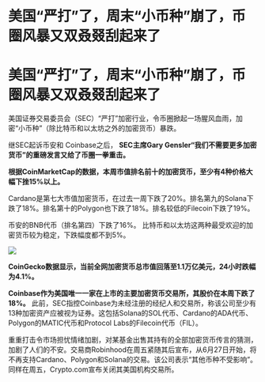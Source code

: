 # 美国“严打”了，周末“小币种”崩了，币圈风暴又双叒叕刮起来了

# 美国“严打”了，周末“小币种”崩了，币圈风暴又双叒叕刮起来了

美国证券交易委员会（SEC）“严打”加密行业，令币圈掀起一场腥风血雨，加密“小币种”（除比特币和以太坊之外的加密货币）暴跌。

继SEC起诉币安和 Coinbase之后， **SEC主席Gary Gensler“我们不需要更多加密货币”的重磅发言又给了币圈一拳重击。**

**根据CoinMarketCap的数据，本周市值排名前十的加密货币，至少有4种价格大幅下挫15%以上。**

Cardano是第七大市值加密货币，在过去一周下跌了20%。排名第九的Solana下跌了18%。排名第十的Polygon也下跌了18%。排名较低的Filecoin下跌了19%。

币安的BNB代币（排名第四）下跌了16%。 比特币和以太坊这两种最受欢迎的加密货币较为稳定，下跌幅度都不到5%。

![](https://inews.gtimg.com/om_bt/OTk7qMLRNVYu7PsffjgsYHpHfVzih4K-U3e1ISHATKpBYAA/1000)

**CoinGecko数据显示，当前全网加密货币总市值回落至1.1万亿美元，24小时跌幅为4.1%。**

**Coinbase作为美国唯一一家在上市的主要加密货币交易所，其股价在本周下跌了18%。**
此前，SEC指控Coinbase为未经注册的经纪人和交易所，称该公司至少有13种加密资产应被视为证券。这包括Solana的SOL代币、Cardano的ADA代币、Polygon的MATIC代币和Protocol
Labs的Filecoin代币（FIL）。

重重打击令市场担忧情绪加剧，对某基金出售其持有的全部加密货币传言的猜测，加剧了人们的不安。交易商Robinhood在周五紧随其后宣布，从6月27日开始，将不再支持Cardano、Polygon和Solana的交易。该公司表示“其他币种不受影响”。同样在周五，Crypto.com宣布关闭其美国机构交易所。

